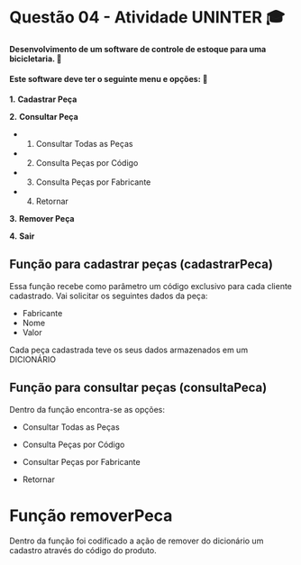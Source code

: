  # Questão 04 - Atividade UNINTER  :mortar_board:



#### Desenvolvimento de um software de controle de estoque para uma bicicletaria.  :bicyclist:



#### Este software deve ter o seguinte menu e opções: :date:



**1.**  **Cadastrar Peça**  

**2.**  **Consultar Peça**  

- 1) Consultar Todas  as Peças

- 2) Consulta Peças  por Código

- 3) Consulta Peças  por Fabricante

- 4) Retornar   

**3.**  **Remover  Peça**  

**4.**  **Sair**  





## Função para cadastrar peças (cadastrarPeca)



Essa função recebe como parâmetro um código exclusivo para cada  cliente cadastrado. Vai solicitar os seguintes dados da peça:

- Fabricante
- Nome
- Valor  



Cada peça cadastrada teve os seus dados armazenados em um DICIONÁRIO 



## Função para consultar peças (consultaPeca) 

Dentro da função encontra-se as opções:

-  Consultar Todas as Peças
-  Consulta Peças por Código 

-  Consultar Peças por Fabricante

-  Retornar



# Função removerPeca 



Dentro da função foi codificado a ação de remover do dicionário um cadastro através do código do produto.
